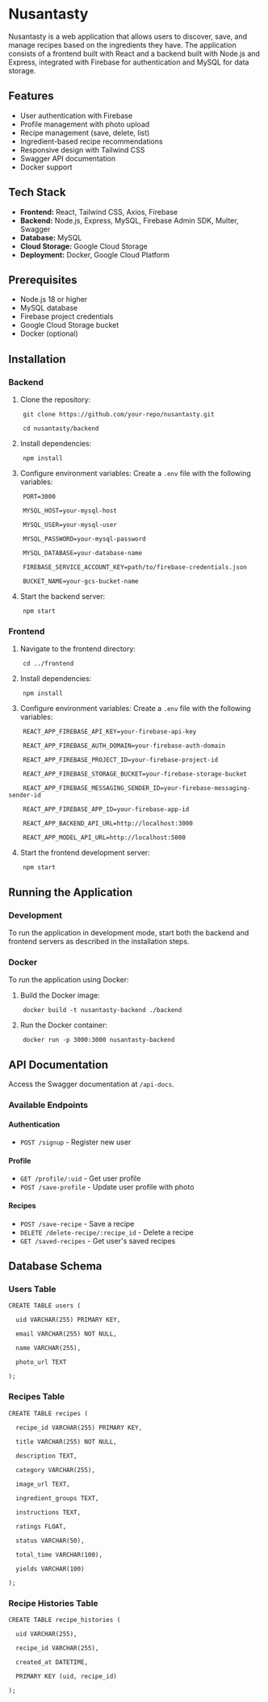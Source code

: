 Nusantasty
==========

Nusantasty is a web application that allows users to discover, save, and manage recipes based on the ingredients they have. The application consists of a frontend built with React and a backend built with Node.js and Express, integrated with Firebase for authentication and MySQL for data storage.

Features
--------

-   User authentication with Firebase
-   Profile management with photo upload
-   Recipe management (save, delete, list)
-   Ingredient-based recipe recommendations
-   Responsive design with Tailwind CSS
-   Swagger API documentation
-   Docker support

Tech Stack
----------

-   **Frontend:** React, Tailwind CSS, Axios, Firebase
-   **Backend:** Node.js, Express, MySQL, Firebase Admin SDK, Multer, Swagger
-   **Database:** MySQL
-   **Cloud Storage:** Google Cloud Storage
-   **Deployment:** Docker, Google Cloud Platform

Prerequisites
-------------

-   Node.js 18 or higher
-   MySQL database
-   Firebase project credentials
-   Google Cloud Storage bucket
-   Docker (optional)

Installation
------------

### Backend

1.  Clone the repository:
```
    git clone https://github.com/your-repo/nusantasty.git

    cd nusantasty/backend
```
2.  Install dependencies:
```
    npm install
```
3.  Configure environment variables: Create a `.env` file with the following variables:
```
    PORT=3000

    MYSQL_HOST=your-mysql-host

    MYSQL_USER=your-mysql-user

    MYSQL_PASSWORD=your-mysql-password

    MYSQL_DATABASE=your-database-name

    FIREBASE_SERVICE_ACCOUNT_KEY=path/to/firebase-credentials.json

    BUCKET_NAME=your-gcs-bucket-name
```
4.  Start the backend server:
```
    npm start
```
### Frontend

1.  Navigate to the frontend directory:
```
    cd ../frontend
```
2.  Install dependencies:
```
    npm install
```
3.  Configure environment variables: Create a `.env` file with the following variables:
```
    REACT_APP_FIREBASE_API_KEY=your-firebase-api-key

    REACT_APP_FIREBASE_AUTH_DOMAIN=your-firebase-auth-domain

    REACT_APP_FIREBASE_PROJECT_ID=your-firebase-project-id

    REACT_APP_FIREBASE_STORAGE_BUCKET=your-firebase-storage-bucket

    REACT_APP_FIREBASE_MESSAGING_SENDER_ID=your-firebase-messaging-sender-id

    REACT_APP_FIREBASE_APP_ID=your-firebase-app-id

    REACT_APP_BACKEND_API_URL=http://localhost:3000

    REACT_APP_MODEL_API_URL=http://localhost:5000
```
4.  Start the frontend development server:
```
    npm start
```
Running the Application
-----------------------

### Development

To run the application in development mode, start both the backend and frontend servers as described in the installation steps.

### Docker

To run the application using Docker:

1.  Build the Docker image:
```
    docker build -t nusantasty-backend ./backend
```
2.  Run the Docker container:
```
    docker run -p 3000:3000 nusantasty-backend
```
API Documentation
-----------------

Access the Swagger documentation at `/api-docs`.

### Available Endpoints

#### Authentication

-   `POST /signup` - Register new user

#### Profile

-   `GET /profile/:uid` - Get user profile
-   `POST /save-profile` - Update user profile with photo

#### Recipes

-   `POST /save-recipe` - Save a recipe
-   `DELETE /delete-recipe/:recipe_id` - Delete a recipe
-   `GET /saved-recipes` - Get user's saved recipes

Database Schema
---------------

### Users Table
```
CREATE TABLE users (

  uid VARCHAR(255) PRIMARY KEY,

  email VARCHAR(255) NOT NULL,

  name VARCHAR(255),

  photo_url TEXT

);
```
### Recipes Table
```
CREATE TABLE recipes (

  recipe_id VARCHAR(255) PRIMARY KEY,

  title VARCHAR(255) NOT NULL,

  description TEXT,

  category VARCHAR(255),

  image_url TEXT,

  ingredient_groups TEXT,

  instructions TEXT,

  ratings FLOAT,

  status VARCHAR(50),

  total_time VARCHAR(100),

  yields VARCHAR(100)

);
```
### Recipe Histories Table

```
CREATE TABLE recipe_histories (

  uid VARCHAR(255),

  recipe_id VARCHAR(255),

  created_at DATETIME,

  PRIMARY KEY (uid, recipe_id)

);